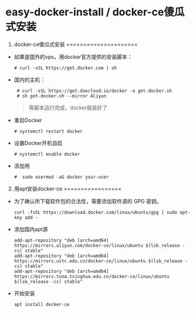 # easy-docker-install / docker-ce傻瓜式安装


1. docker-ce傻瓜式安装
=====================


- 如果是国外的vps，用docker官方提供的安装脚本：
  ```
  # curl -sSL https://get.docker.com | sh
  ```

- 国内的主机：
  ```
   # curl -sSL https://get.daocloud.io/docker -o get-docker.sh
   # sh get-docker.sh --mirror Aliyun
  ```
  > 等脚本运行完成，docker就装好了

- 重启Docker
  ```
  # systemctl restart docker
  ```

- 设置Docker开机自启
  ```
  # systemctl enable docker
  ```
- 添加用
  ```
  #  sudo usermod -aG docker your-user
  ```

2. 用apt安装docker-ce
=================
- 为了确认所下载软件包的合法性，需要添加软件源的 GPG 密钥。
  ```
  curl -fsSL https://download.docker.com/linux/ubuntu/gpg | sudo apt-key add -
  ```
- 添加国内apt源
  ```
  add-apt-repository "deb [arch=amd64] https://mirrors.aliyun.com/docker-ce/linux/ubuntu $(lsb_release -cs) stable"
  add-apt-repository "deb [arch=amd64] https://mirrors.ustc.edu.cn/docker-ce/linux/ubuntu $(lsb_release -cs) stable"
  add-apt-repository "deb [arch=amd64] https://mirrors.tuna.tsinghua.edu.cn/docker-ce/linux/ubuntu $(lsb_release -cs) stable"
  ```
- 开始安装
  ```
  apt install docker-ce
  ```
